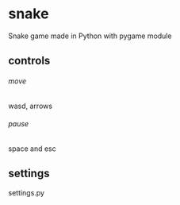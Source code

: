 # snake
Snake game made in Python with pygame module

## controls
###### move
wasd, arrows
###### pause
space and esc

## settings
settings.py
